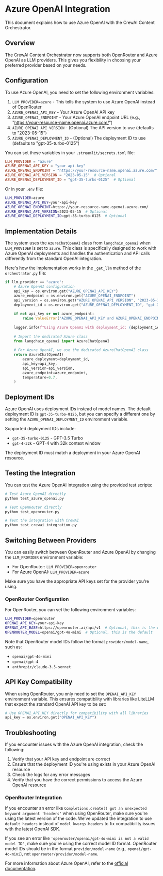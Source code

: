 # Azure OpenAI Integration

This document explains how to use Azure OpenAI with the CrewAI Content Orchestrator.

## Overview

The CrewAI Content Orchestrator now supports both OpenRouter and Azure OpenAI as LLM providers. This gives you flexibility in choosing your preferred provider based on your needs.

## Configuration

To use Azure OpenAI, you need to set the following environment variables:

1. `LLM_PROVIDER=azure` - This tells the system to use Azure OpenAI instead of OpenRouter
2. `AZURE_OPENAI_API_KEY` - Your Azure OpenAI API key
3. `AZURE_OPENAI_ENDPOINT` - Your Azure OpenAI endpoint URL (e.g., "<https://your-resource-name.openai.azure.com/>")
4. `AZURE_OPENAI_API_VERSION` - (Optional) The API version to use (defaults to "2023-05-15")
5. `AZURE_OPENAI_DEPLOYMENT_ID` - (Optional) The deployment ID to use (defaults to "gpt-35-turbo-0125")

You can set these variables in your `.streamlit/secrets.toml` file:

```toml
LLM_PROVIDER = "azure"
AZURE_OPENAI_API_KEY = "your-api-key"
AZURE_OPENAI_ENDPOINT = "https://your-resource-name.openai.azure.com/"
AZURE_OPENAI_API_VERSION = "2023-05-15"  # Optional
AZURE_OPENAI_DEPLOYMENT_ID = "gpt-35-turbo-0125"  # Optional
```

Or in your `.env` file:

```bash
LLM_PROVIDER=azure
AZURE_OPENAI_API_KEY=your-api-key
AZURE_OPENAI_ENDPOINT=https://your-resource-name.openai.azure.com/
AZURE_OPENAI_API_VERSION=2023-05-15  # Optional
AZURE_OPENAI_DEPLOYMENT_ID=gpt-35-turbo-0125  # Optional
```

## Implementation Details

The system uses the `AzureChatOpenAI` class from `langchain_openai` when `LLM_PROVIDER` is set to `azure`. This class is specifically designed to work with Azure OpenAI deployments and handles the authentication and API calls differently from the standard OpenAI integration.

Here's how the implementation works in the `_get_llm` method of the `orchestrator.py` file:

```python
if llm_provider == "azure":
    # Azure OpenAI configuration
    api_key = os.environ.get("AZURE_OPENAI_API_KEY")
    azure_endpoint = os.environ.get("AZURE_OPENAI_ENDPOINT")
    api_version = os.environ.get("AZURE_OPENAI_API_VERSION", "2023-05-15")
    deployment_id = os.environ.get("AZURE_OPENAI_DEPLOYMENT_ID", "gpt-35-turbo-0125")
    
    if not api_key or not azure_endpoint:
        raise ValueError("AZURE_OPENAI_API_KEY and AZURE_OPENAI_ENDPOINT must be set for Azure OpenAI")
    
    logger.info(f"Using Azure OpenAI with deployment_id: {deployment_id}")
    
    # Import the dedicated Azure class
    from langchain_openai import AzureChatOpenAI
    
    # For Azure OpenAI, we use the dedicated AzureChatOpenAI class
    return AzureChatOpenAI(
        azure_deployment=deployment_id,
        api_key=api_key,
        api_version=api_version,
        azure_endpoint=azure_endpoint,
        temperature=0.7,
    )
```

## Deployment IDs

Azure OpenAI uses deployment IDs instead of model names. The default deployment ID is `gpt-35-turbo-0125`, but you can specify a different one by setting the `AZURE_OPENAI_DEPLOYMENT_ID` environment variable.

Supported deployment IDs include:

- `gpt-35-turbo-0125` - GPT-3.5 Turbo
- `gpt-4-32k` - GPT-4 with 32k context window

The deployment ID must match a deployment in your Azure OpenAI resource.

## Testing the Integration

You can test the Azure OpenAI integration using the provided test scripts:

```bash
# Test Azure OpenAI directly
python test_azure_openai.py

# Test OpenRouter directly
python test_openrouter.py

# Test the integration with CrewAI
python test_crewai_integration.py
```

## Switching Between Providers

You can easily switch between OpenRouter and Azure OpenAI by changing the `LLM_PROVIDER` environment variable:

- For OpenRouter: `LLM_PROVIDER=openrouter`
- For Azure OpenAI: `LLM_PROVIDER=azure`

Make sure you have the appropriate API keys set for the provider you're using.

### OpenRouter Configuration

For OpenRouter, you can set the following environment variables:

```bash
LLM_PROVIDER=openrouter
OPENAI_API_KEY=your-api-key
OPENAI_API_BASE=https://openrouter.ai/api/v1  # Optional, this is the default
OPENROUTER_MODEL=openai/gpt-4o-mini  # Optional, this is the default
```

Note that OpenRouter model IDs follow the format `provider/model-name`, such as:

- `openai/gpt-4o-mini`
- `openai/gpt-4`
- `anthropic/claude-3.5-sonnet`

## API Key Compatibility

When using OpenRouter, you only need to set the `OPENAI_API_KEY` environment variable. This ensures compatibility with libraries like LiteLLM that expect the standard OpenAI API key to be set:

```python
# Use OPENAI_API_KEY directly for compatibility with all libraries
api_key = os.environ.get("OPENAI_API_KEY")
```

## Troubleshooting

If you encounter issues with the Azure OpenAI integration, check the following:

1. Verify that your API key and endpoint are correct
2. Ensure that the deployment ID you're using exists in your Azure OpenAI resource
3. Check the logs for any error messages
4. Verify that you have the correct permissions to access the Azure OpenAI resource

### OpenRouter Integration

If you encounter an error like `Completions.create() got an unexpected keyword argument 'headers'` when using OpenRouter, make sure you're using the latest version of the code. We've updated the integration to use `default_headers` instead of `model_kwargs.headers` to fix compatibility issues with the latest OpenAI SDK.

If you see an error like `'openrouter/openai/gpt-4o-mini is not a valid model ID'`, make sure you're using the correct model ID format. OpenRouter model IDs should be in the format `provider/model-name` (e.g., `openai/gpt-4o-mini`), not `openrouter/provider/model-name`.

For more information about Azure OpenAI, refer to the [official documentation](https://learn.microsoft.com/en-us/fabric/data-science/ai-services/how-to-use-openai-sdk-synapse?tabs=python0).
